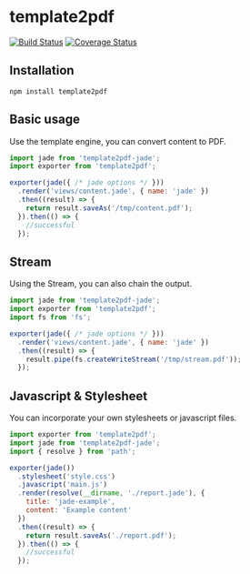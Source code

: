 template2pdf
======================

[![Build Status](https://travis-ci.org/holyshared/template2pdf.svg?branch=master)](https://travis-ci.org/holyshared/template2pdf)
[![Coverage Status](https://coveralls.io/repos/holyshared/template2pdf/badge.svg?branch=master&service=github)](https://coveralls.io/github/holyshared/template2pdf?branch=master)

Installation
----------------------

    npm install template2pdf

Basic usage
--------------------------

Use the template engine, you can convert content to PDF.

```js
import jade from 'template2pdf-jade';
import exporter from 'template2pdf';

exporter(jade({ /* jade options */ }))
  .render('views/content.jade', { name: 'jade' })
  .then((result) => {
    return result.saveAs('/tmp/content.pdf');
  }).then(() => {
    //successful
  });
```

Stream
--------------------------

Using the Stream, you can also chain the output.

```js
import jade from 'template2pdf-jade';
import exporter from 'template2pdf';
import fs from 'fs';

exporter(jade({ /* jade options */ }))
  .render('views/content.jade', { name: 'jade' })
  .then((result) => {
    result.pipe(fs.createWriteStream('/tmp/stream.pdf'));
  });
```

Javascript & Stylesheet
--------------------------

You can incorporate your own stylesheets or javascript files.

```js
import exporter from 'template2pdf';
import jade from 'template2pdf-jade';
import { resolve } from 'path';

exporter(jade())
  .stylesheet('style.css')
  .javascript('main.js')
  .render(resolve(__dirname, './report.jade'), {
    title: 'jade-example',
    content: 'Example content'
  })
  .then((result) => {
    return result.saveAs('./report.pdf');
  }).then(() => {
    //successful
  });
```
